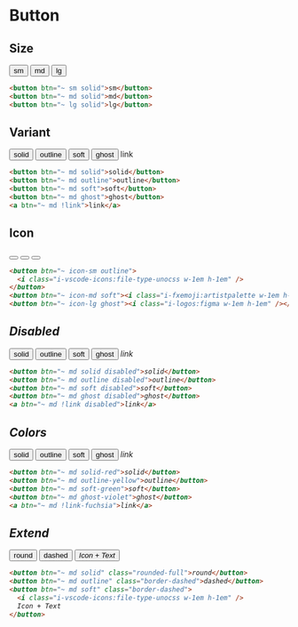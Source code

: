 # Button

## Size

<button btn="~ sm solid">sm</button>
<button btn="~ md solid">md</button>
<button btn="~ lg solid">lg</button>

```html
<button btn="~ sm solid">sm</button>
<button btn="~ md solid">md</button>
<button btn="~ lg solid">lg</button>
```

## Variant

<button btn="~ md solid">solid</button>
<button btn="~ md outline">outline</button>
<button btn="~ md soft">soft</button>
<button btn="~ md ghost">ghost</button>
<a btn="~ md !link">link</a>

```html
<button btn="~ md solid">solid</button>
<button btn="~ md outline">outline</button>
<button btn="~ md soft">soft</button>
<button btn="~ md ghost">ghost</button>
<a btn="~ md !link">link</a>
```

## Icon

<button btn="~ icon-sm outline">
<i class="i-vscode-icons:file-type-unocss w-1em h-1em" />
</button>
<button btn="~ icon-md soft"><i class="i-fxemoji:artistpalette w-1em h-1em" /></button>
<button btn="~ icon-lg ghost"><i class="i-logos:figma w-1em h-1em" /></button>

```html
<button btn="~ icon-sm outline">
  <i class="i-vscode-icons:file-type-unocss w-1em h-1em" />
</button>
<button btn="~ icon-md soft"><i class="i-fxemoji:artistpalette w-1em h-1em" /></button>
<button btn="~ icon-lg ghost"><i class="i-logos:figma w-1em h-1em" /></button>
```

## Disabled

<button btn="~ md solid disabled">solid</button>
<button btn="~ md outline disabled">outline</button>
<button btn="~ md soft disabled">soft</button>
<button btn="~ md ghost disabled">ghost</button>
<a btn="~ md !link disabled">link</a>

```html
<button btn="~ md solid disabled">solid</button>
<button btn="~ md outline disabled">outline</button>
<button btn="~ md soft disabled">soft</button>
<button btn="~ md ghost disabled">ghost</button>
<a btn="~ md !link disabled">link</a>
```

## Colors

<button btn="~ md solid-red">solid</button>
<button btn="~ md outline-yellow">outline</button>
<button btn="~ md soft-green">soft</button>
<button btn="~ md ghost-violet">ghost</button>
<a btn="~ md !link-fuchsia">link</a>

```html
<button btn="~ md solid-red">solid</button>
<button btn="~ md outline-yellow">outline</button>
<button btn="~ md soft-green">soft</button>
<button btn="~ md ghost-violet">ghost</button>
<a btn="~ md !link-fuchsia">link</a>
```

## Extend

<button btn="~ md solid" class="rounded-full">round</button>
<button btn="~ md outline" class="border-dashed">dashed</button>
<button btn="~ md soft" class="border-dashed">
<i class="i-vscode-icons:file-type-unocss w-1em h-1em" />
Icon + Text
</button>

```html
<button btn="~ md solid" class="rounded-full">round</button>
<button btn="~ md outline" class="border-dashed">dashed</button>
<button btn="~ md soft" class="border-dashed">
  <i class="i-vscode-icons:file-type-unocss w-1em h-1em" />
  Icon + Text
</button>
```

